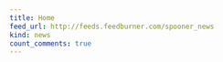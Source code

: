 ```yaml
---
title: Home
feed_url: http://feeds.feedburner.com/spooner_news
kind: news
count_comments: true
---
```

